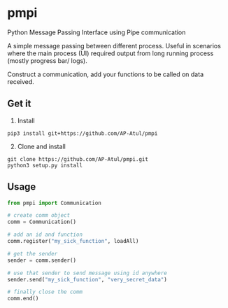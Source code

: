 # pmpi
Python Message Passing Interface using Pipe communication

A simple message passing between different process. Useful in scenarios
where the main process (UI) required output from long running process
(mostly progress bar/ logs).

Construct a communication, add your functions to be called on data 
received. 

## Get it
1. Install 
```console
pip3 install git+https://github.com/AP-Atul/pmpi
```

2. Clone and install
```console
git clone https://github.com/AP-Atul/pmpi.git
python3 setup.py install
```

## Usage

```python
from pmpi import Communication

# create comm object
comm = Communication()

# add an id and function
comm.register("my_sick_function", loadAll)

# get the sender
sender = comm.sender()

# use that sender to send message using id anywhere
sender.send("my_sick_function", "very_secret_data")

# finally close the comm
comm.end()
```
